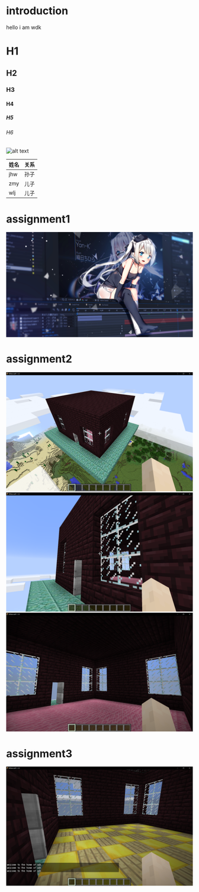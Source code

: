 # introduction
hello i am wdk  
# H1
## H2
### H3
#### H4
##### H5
###### H6

![alt text](https://raw.githubusercontent.com/shiep18/EIS2020/master/markdowncheatsheet.JPG)  

|姓名|关系|
|-----|-----|
|jhw|孙子|
|zmy|儿子|
|wlj|儿子|

# assignment1
![alt text](https://github.com/ophwsjtu18/ohw20f/blob/main/wdk/assignment/1/63.png)  

# assignment2
![alt text](https://github.com/ophwsjtu18/ohw20f/blob/main/wdk/assignment/2/1.png)  
![alt text](https://github.com/ophwsjtu18/ohw20f/blob/main/wdk/assignment/2/2.png)  
![alt text](https://github.com/ophwsjtu18/ohw20f/blob/main/wdk/assignment/2/3.png)  

# assignment3
![alt text](https://github.com/ophwsjtu18/ohw20f/blob/main/wdk/assignment/3/floor.png)
